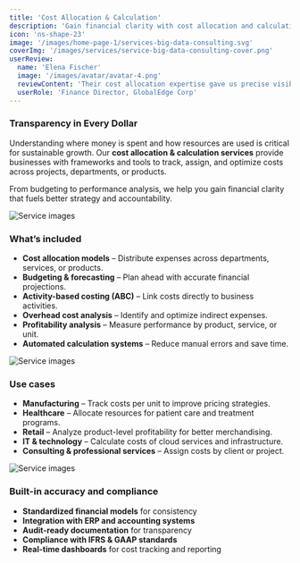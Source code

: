 ```yaml
---
title: 'Cost Allocation & Calculation'
description: 'Gain financial clarity with cost allocation and calculation services that ensure transparency, optimize resource use, and support smarter decision-making across your organization.'
icon: 'ns-shape-23'
image: '/images/home-page-1/services-big-data-consulting.svg'
coverImg: '/images/services/service-big-data-consulting-cover.png'
userReview:
  name: 'Elena Fischer'
  image: '/images/avatar/avatar-4.png'
  reviewContent: 'Their cost allocation expertise gave us precise visibility into our spending. We now manage budgets more effectively and make confident decisions based on accurate financial data.'
  userRole: 'Finance Director, GlobalEdge Corp'
---
```


### Transparency in Every Dollar

Understanding where money is spent and how resources are used is critical for sustainable growth. Our **cost allocation & calculation services** provide businesses with frameworks and tools to track, assign, and optimize costs across projects, departments, or products.

From budgeting to performance analysis, we help you gain financial clarity that fuels better strategy and accountability.

![Service images](/images/services/service-details-1.png)

### What’s included

- **Cost allocation models** – Distribute expenses across departments, services, or products.
- **Budgeting & forecasting** – Plan ahead with accurate financial projections.
- **Activity-based costing (ABC)** – Link costs directly to business activities.
- **Overhead cost analysis** – Identify and optimize indirect expenses.
- **Profitability analysis** – Measure performance by product, service, or unit.
- **Automated calculation systems** – Reduce manual errors and save time.

![Service images](/images/services/service-details-2.png)

### Use cases

- **Manufacturing** – Track costs per unit to improve pricing strategies.
- **Healthcare** – Allocate resources for patient care and treatment programs.
- **Retail** – Analyze product-level profitability for better merchandising.
- **IT & technology** – Calculate costs of cloud services and infrastructure.
- **Consulting & professional services** – Assign costs by client or project.

![Service images](/images/services/service-details-3.jpg)

### Built-in accuracy and compliance

- **Standardized financial models** for consistency
- **Integration with ERP and accounting systems**
- **Audit-ready documentation** for transparency
- **Compliance with IFRS & GAAP standards**
- **Real-time dashboards** for cost tracking and reporting
